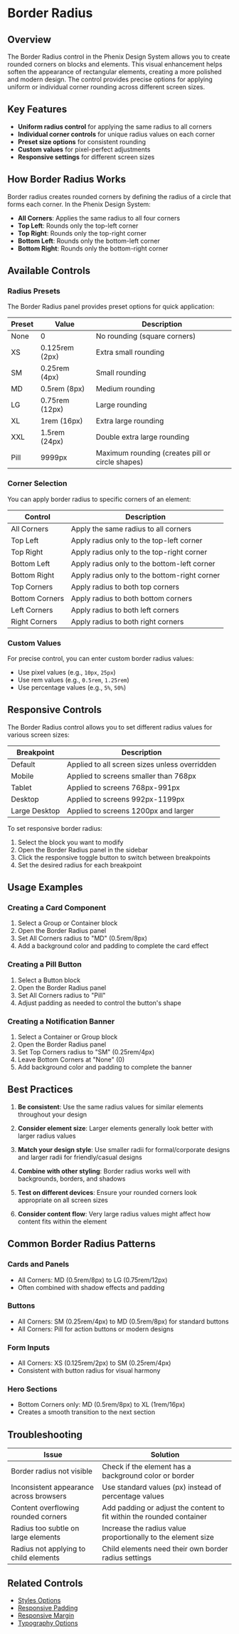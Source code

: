 # Border Radius

## Overview

The Border Radius control in the Phenix Design System allows you to create rounded corners on blocks and elements. This visual enhancement helps soften the appearance of rectangular elements, creating a more polished and modern design. The control provides precise options for applying uniform or individual corner rounding across different screen sizes.

## Key Features

- **Uniform radius control** for applying the same radius to all corners
- **Individual corner controls** for unique radius values on each corner
- **Preset size options** for consistent rounding
- **Custom values** for pixel-perfect adjustments
- **Responsive settings** for different screen sizes

## How Border Radius Works

Border radius creates rounded corners by defining the radius of a circle that forms each corner. In the Phenix Design System:

- **All Corners**: Applies the same radius to all four corners
- **Top Left**: Rounds only the top-left corner
- **Top Right**: Rounds only the top-right corner
- **Bottom Left**: Rounds only the bottom-left corner
- **Bottom Right**: Rounds only the bottom-right corner

<!-- Image placeholder for Border Radius Diagram -->

## Available Controls

### Radius Presets

The Border Radius panel provides preset options for quick application:

| Preset | Value | Description |
|--------|-------|-------------|
| None | 0 | No rounding (square corners) |
| XS | 0.125rem (2px) | Extra small rounding |
| SM | 0.25rem (4px) | Small rounding |
| MD | 0.5rem (8px) | Medium rounding |
| LG | 0.75rem (12px) | Large rounding |
| XL | 1rem (16px) | Extra large rounding |
| XXL | 1.5rem (24px) | Double extra large rounding |
| Pill | 9999px | Maximum rounding (creates pill or circle shapes) |

### Corner Selection

You can apply border radius to specific corners of an element:

| Control | Description |
|---------|-------------|
| All Corners | Apply the same radius to all corners |
| Top Left | Apply radius only to the top-left corner |
| Top Right | Apply radius only to the top-right corner |
| Bottom Left | Apply radius only to the bottom-left corner |
| Bottom Right | Apply radius only to the bottom-right corner |
| Top Corners | Apply radius to both top corners |
| Bottom Corners | Apply radius to both bottom corners |
| Left Corners | Apply radius to both left corners |
| Right Corners | Apply radius to both right corners |

### Custom Values

For precise control, you can enter custom border radius values:

- Use pixel values (e.g., `10px`, `25px`)
- Use rem values (e.g., `0.5rem`, `1.25rem`)
- Use percentage values (e.g., `5%`, `50%`)

## Responsive Controls

The Border Radius control allows you to set different radius values for various screen sizes:

| Breakpoint | Description |
|------------|-------------|
| Default | Applied to all screen sizes unless overridden |
| Mobile | Applied to screens smaller than 768px |
| Tablet | Applied to screens 768px-991px |
| Desktop | Applied to screens 992px-1199px |
| Large Desktop | Applied to screens 1200px and larger |

To set responsive border radius:

1. Select the block you want to modify
2. Open the Border Radius panel in the sidebar
3. Click the responsive toggle button to switch between breakpoints
4. Set the desired radius for each breakpoint

## Usage Examples

### Creating a Card Component

1. Select a Group or Container block
2. Open the Border Radius panel
3. Set All Corners radius to "MD" (0.5rem/8px)
4. Add a background color and padding to complete the card effect

### Creating a Pill Button

1. Select a Button block
2. Open the Border Radius panel
3. Set All Corners radius to "Pill"
4. Adjust padding as needed to control the button's shape

### Creating a Notification Banner

1. Select a Container or Group block
2. Open the Border Radius panel
3. Set Top Corners radius to "SM" (0.25rem/4px)
4. Leave Bottom Corners at "None" (0)
5. Add background color and padding to complete the banner

## Best Practices

1. **Be consistent**: Use the same radius values for similar elements throughout your design

2. **Consider element size**: Larger elements generally look better with larger radius values

3. **Match your design style**: Use smaller radii for formal/corporate designs and larger radii for friendly/casual designs

4. **Combine with other styling**: Border radius works well with backgrounds, borders, and shadows

5. **Test on different devices**: Ensure your rounded corners look appropriate on all screen sizes

6. **Consider content flow**: Very large radius values might affect how content fits within the element

## Common Border Radius Patterns

### Cards and Panels

- All Corners: MD (0.5rem/8px) to LG (0.75rem/12px)
- Often combined with shadow effects and padding

### Buttons

- All Corners: SM (0.25rem/4px) to MD (0.5rem/8px) for standard buttons
- All Corners: Pill for action buttons or modern designs

### Form Inputs

- All Corners: XS (0.125rem/2px) to SM (0.25rem/4px)
- Consistent with button radius for visual harmony

### Hero Sections

- Bottom Corners only: MD (0.5rem/8px) to XL (1rem/16px)
- Creates a smooth transition to the next section

## Troubleshooting

| Issue | Solution |
|-------|----------|
| Border radius not visible | Check if the element has a background color or border |
| Inconsistent appearance across browsers | Use standard values (px) instead of percentage values |
| Content overflowing rounded corners | Add padding or adjust the content to fit within the rounded container |
| Radius too subtle on large elements | Increase the radius value proportionally to the element size |
| Radius not applying to child elements | Child elements need their own border radius settings |

## Related Controls

- [Styles Options](./styles-options.md)
- [Responsive Padding](./responsive-padding.md)
- [Responsive Margin](./responsive-margin.md)
- [Typography Options](./typography-options.md)

